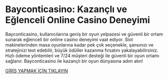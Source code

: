 # Bayconticasino: Kazançlı ve Eğlenceli Online Casino Deneyimi
Bayconticasino, kullanıcılarına geniş bir oyun yelpazesi ve güvenli bir ortam sunarak eğlenceli bir online casino deneyimi vaat ediyor. Slot makinelerinden masa oyunlarına kadar pek çok seçenekle, şansınızı ve stratejinizi test edebilir, büyük ödüller kazanma fırsatını yakalayabilirsiniz. Hızlı ödeme yöntemleri ve 7/24 müşteri desteği ile güvenli bir oyun ortamı sağlanır. Bayconticasino ile kazançlı bir oyun dünyasına adım atın!

<a href="https://bayconticasinoguncelgiris.com/"> GİRİŞ YAPMAK İÇİN TIKLAYIN </a>

